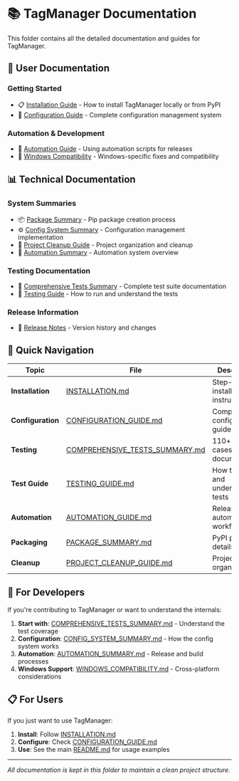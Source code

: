 # 📚 TagManager Documentation

This folder contains all the detailed documentation and guides for TagManager.

## 📖 **User Documentation**

### **Getting Started**

- 📋 [Installation Guide](INSTALLATION.md) - How to install TagManager locally or from PyPI
- 🎯 [Configuration Guide](CONFIGURATION_GUIDE.md) - Complete configuration management system

### **Automation & Development**

- 🤖 [Automation Guide](AUTOMATION_GUIDE.md) - Using automation scripts for releases
- 🔧 [Windows Compatibility](WINDOWS_COMPATIBILITY.md) - Windows-specific fixes and compatibility

## 📊 **Technical Documentation**

### **System Summaries**

- 📦 [Package Summary](PACKAGE_SUMMARY.md) - Pip package creation process
- ⚙️ [Config System Summary](CONFIG_SYSTEM_SUMMARY.md) - Configuration management implementation
- 🧹 [Project Cleanup Guide](PROJECT_CLEANUP_GUIDE.md) - Project organization and cleanup
- 🤖 [Automation Summary](AUTOMATION_SUMMARY.md) - Automation system overview

### **Testing Documentation**

- 🧪 [Comprehensive Tests Summary](COMPREHENSIVE_TESTS_SUMMARY.md) - Complete test suite documentation
- 🧪 [Testing Guide](TESTING_GUIDE.md) - How to run and understand the tests

### **Release Information**

- 📝 [Release Notes](release_notes.md) - Version history and changes

## 🎯 **Quick Navigation**

| Topic             | File                                                             | Description                            |
| ----------------- | ---------------------------------------------------------------- | -------------------------------------- |
| **Installation**  | [INSTALLATION.md](INSTALLATION.md)                               | Step-by-step installation instructions |
| **Configuration** | [CONFIGURATION_GUIDE.md](CONFIGURATION_GUIDE.md)                 | Complete config system guide           |
| **Testing**       | [COMPREHENSIVE_TESTS_SUMMARY.md](COMPREHENSIVE_TESTS_SUMMARY.md) | 110+ test cases documentation          |
| **Test Guide**    | [TESTING_GUIDE.md](TESTING_GUIDE.md)                             | How to run and understand tests        |
| **Automation**    | [AUTOMATION_GUIDE.md](AUTOMATION_GUIDE.md)                       | Release automation workflows           |
| **Packaging**     | [PACKAGE_SUMMARY.md](PACKAGE_SUMMARY.md)                         | PyPI package details                   |
| **Cleanup**       | [PROJECT_CLEANUP_GUIDE.md](PROJECT_CLEANUP_GUIDE.md)             | Project organization                   |

## 🚀 **For Developers**

If you're contributing to TagManager or want to understand the internals:

1. **Start with**: [COMPREHENSIVE_TESTS_SUMMARY.md](COMPREHENSIVE_TESTS_SUMMARY.md) - Understand the test coverage
2. **Configuration**: [CONFIG_SYSTEM_SUMMARY.md](CONFIG_SYSTEM_SUMMARY.md) - How the config system works
3. **Automation**: [AUTOMATION_SUMMARY.md](AUTOMATION_SUMMARY.md) - Release and build processes
4. **Windows Support**: [WINDOWS_COMPATIBILITY.md](WINDOWS_COMPATIBILITY.md) - Cross-platform considerations

## 📋 **For Users**

If you just want to use TagManager:

1. **Install**: Follow [INSTALLATION.md](INSTALLATION.md)
2. **Configure**: Check [CONFIGURATION_GUIDE.md](CONFIGURATION_GUIDE.md)
3. **Use**: See the main [README.md](../README.md) for usage examples

---

_All documentation is kept in this folder to maintain a clean project structure._
